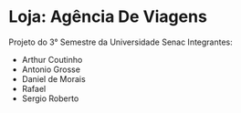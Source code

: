 # Loja: Agência De Viagens
Projeto do 3° Semestre da Universidade Senac
Integrantes:
- Arthur Coutinho
- Antonio Grosse
- Daniel de Morais
- Rafael
- Sergio Roberto

